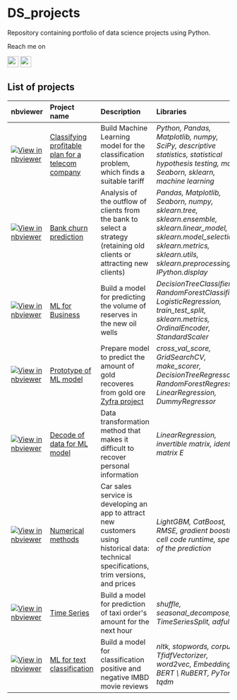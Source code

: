 # DS_projects
Repository containing portfolio of data science projects using Python.

Reach me on <p><a href="https://www.linkedin.com/in/valentina-tikhova"><img src="https://img.shields.io/badge/linkedin-%230077B5.svg?&style=for-the-badge&logo=linkedin&logoColor=white" height=25></a> <a href="https://t.me/Tikhova_Valentina"><img src="https://img.shields.io/badge/telegram-%2312100E.svg?&style=for-the-badge&logo=telegram&logoColor=white" height=25></a></p>

## List of projects

| nbviewer | Project name         | Description               | Libraries          |
| :--------| :--------------------| :------------------------ |:-------------------|
|[![View in nbviewer](https://static.mybinder.org/badge.svg)](https://nbviewer.org/github/valentinatihova/DS_projects/blob/main/classifying_profitable_plan_for_a_telecom_company/classifying_profitable_plan_for_a_telecom_company.ipynb)| [Classifying profitable plan for a telecom company](classifying_profitable_plan_for_a_telecom_company)| Build Machine Learning model for the classification problem, which finds a suitable tariff| *Python, Pandas, Matplotlib, numpy, SciPy, descriptive statistics, statistical hypothesis testing, math, Seaborn, sklearn, machine learning*|
|[![View in nbviewer](https://static.mybinder.org/badge.svg)](https://nbviewer.org/github/valentinatihova/DS_projects/blob/main/bank_churn_prediction/bank_churn_prediction.ipynb)| [Bank churn prediction](bank_churn_prediction)| Analysis of the outflow of clients from the bank to select a strategy (retaining old clients or attracting new clients)| *Pandas, Matplotlib, Seaborn, numpy, sklearn.tree, sklearn.ensemble, sklearn.linear_model, sklearn.model_selection, sklearn.metrics, sklearn.utils, sklearn.preprocessing, IPython.display*|
|[![View in nbviewer](https://static.mybinder.org/badge.svg)](https://nbviewer.org/github/valentinatihova/DS_projects/blob/main/ml_for_business/ml_for_business.ipynb)| [ML for Business](ml_for_business)| Build a model for predicting the volume of reserves in the new oil wells| *DecisionTreeClassifier, RandomForestClassifier, LogisticRegression, train_test_split, sklearn.metrics, OrdinalEncoder, StandardScaler*|
|[![View in nbviewer](https://static.mybinder.org/badge.svg)](https://nbviewer.org/github/valentinatihova/DS_projects/blob/main/ml_model_for_Zyfra/grand_project_2.ipynb)| [Prototype of ML model](ml_model_for_Zyfra)| Prepare model to predict the amount of gold recoveres from gold ore [Zyfra project](https://www.zyfra.com/)| *cross_val_score, GridSearchCV, make_scorer, DecisionTreeRegressor, RandomForestRegressor, LinearRegression, DummyRegressor*|
|[![View in nbviewer](https://static.mybinder.org/badge.svg)](https://nbviewer.org/github/valentinatihova/DS_projects/blob/main/decode_data_for_ml/decode_data.ipynb)| [Decode of data for ML model](decode_data_for_ml)| Data transformation method that makes it difficult to recover personal information  | *LinearRegression, invertible matrix, identity matrix E*|
|[![View in nbviewer](https://static.mybinder.org/badge.svg)](https://nbviewer.org/github/valentinatihova/DS_projects/blob/main/numerical_methods/numerical_methods.ipynb)| [Numerical methods](numerical_methods)| Car sales service is developing an app to attract new customers using historical data: technical specifications, trim versions, and prices  | *LightGBM, CatBoost, RMSE, gradient boosting, cell code runtime, speed of the prediction*|
|[![View in nbviewer](https://static.mybinder.org/badge.svg)](https://nbviewer.org/github/valentinatihova/DS_projects/blob/main/time_series/time_series.ipynb)|  [Time Series](time_series) | Build a model for prediction of taxi order's amount for the next hour | *shuffle, seasonal_decompose, TimeSeriesSplit, adfuller*|
|[![View in nbviewer](https://static.mybinder.org/badge.svg)](https://nbviewer.org/github/valentinatihova/DS_projects/blob/main/ml_for_text_classification/ml_for_text_classification.ipynb)|  [ML for text classification](ml_for_text_classification) | Build a model for classification positive and negative IMBD movie reviews | *nltk, stopwords, corpus, TfidfVectorizer, word2vec, Embeddings, BERT \ RuBERT, PyTorch, tqdm*|
